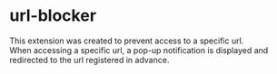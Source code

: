 # url-blocker

This extension was created to prevent access to a specific url.   
When accessing a specific url, a pop-up notification is displayed and redirected to the url registered in advance.
